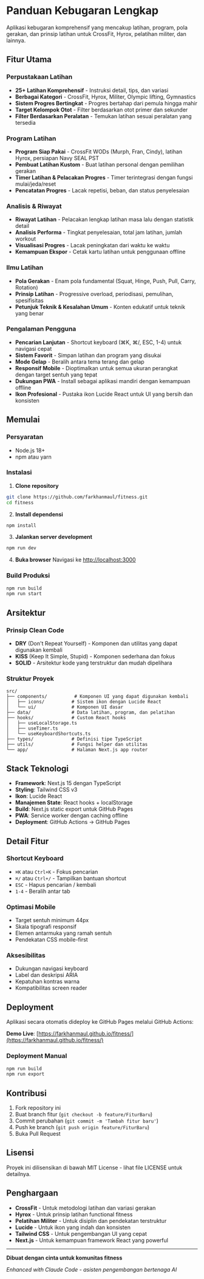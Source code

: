 # Panduan Kebugaran Lengkap

Aplikasi kebugaran komprehensif yang mencakup latihan, program, pola gerakan, dan prinsip latihan untuk CrossFit, Hyrox, pelatihan militer, dan lainnya.

## **Fitur Utama**

### **Perpustakaan Latihan**
- **25+ Latihan Komprehensif** - Instruksi detail, tips, dan variasi
- **Berbagai Kategori** - CrossFit, Hyrox, Militer, Olympic lifting, Gymnastics
- **Sistem Progres Bertingkat** - Progres bertahap dari pemula hingga mahir
- **Target Kelompok Otot** - Filter berdasarkan otot primer dan sekunder
- **Filter Berdasarkan Peralatan** - Temukan latihan sesuai peralatan yang tersedia

### **Program Latihan**
- **Program Siap Pakai** - CrossFit WODs (Murph, Fran, Cindy), latihan Hyrox, persiapan Navy SEAL PST
- **Pembuat Latihan Kustom** - Buat latihan personal dengan pemilihan gerakan
- **Timer Latihan & Pelacakan Progres** - Timer terintegrasi dengan fungsi mulai/jeda/reset
- **Pencatatan Progres** - Lacak repetisi, beban, dan status penyelesaian

### **Analisis & Riwayat**
- **Riwayat Latihan** - Pelacakan lengkap latihan masa lalu dengan statistik detail
- **Analisis Performa** - Tingkat penyelesaian, total jam latihan, jumlah workout
- **Visualisasi Progres** - Lacak peningkatan dari waktu ke waktu
- **Kemampuan Ekspor** - Cetak kartu latihan untuk penggunaan offline

### **Ilmu Latihan**
- **Pola Gerakan** - Enam pola fundamental (Squat, Hinge, Push, Pull, Carry, Rotation)
- **Prinsip Latihan** - Progressive overload, periodisasi, pemulihan, spesifisitas
- **Petunjuk Teknik & Kesalahan Umum** - Konten edukatif untuk teknik yang benar

### **Pengalaman Pengguna**
- **Pencarian Lanjutan** - Shortcut keyboard (⌘K, ⌘/, ESC, 1-4) untuk navigasi cepat
- **Sistem Favorit** - Simpan latihan dan program yang disukai
- **Mode Gelap** - Beralih antara tema terang dan gelap
- **Responsif Mobile** - Dioptimalkan untuk semua ukuran perangkat dengan target sentuh yang tepat
- **Dukungan PWA** - Install sebagai aplikasi mandiri dengan kemampuan offline
- **Ikon Profesional** - Pustaka ikon Lucide React untuk UI yang bersih dan konsisten

## **Memulai**

### Persyaratan
- Node.js 18+ 
- npm atau yarn

### Instalasi

1. **Clone repository**
```bash
git clone https://github.com/farkhanmaul/fitness.git
cd fitness
```

2. **Install dependensi**
```bash
npm install
```

3. **Jalankan server development**
```bash
npm run dev
```

4. **Buka browser**
Navigasi ke [http://localhost:3000](http://localhost:3000)

### Build Produksi
```bash
npm run build
npm run start
```

## **Arsitektur**

### Prinsip Clean Code
- **DRY** (Don't Repeat Yourself) - Komponen dan utilitas yang dapat digunakan kembali
- **KISS** (Keep It Simple, Stupid) - Komponen sederhana dan fokus
- **SOLID** - Arsitektur kode yang terstruktur dan mudah dipelihara

### Struktur Proyek
```
src/
├── components/          # Komponen UI yang dapat digunakan kembali
│   ├── icons/          # Sistem ikon dengan Lucide React
│   └── ui/             # Komponen UI dasar
├── data/               # Data latihan, program, dan pelatihan
├── hooks/              # Custom React hooks
│   ├── useLocalStorage.ts
│   ├── useTimer.ts
│   └── useKeyboardShortcuts.ts
├── types/              # Definisi tipe TypeScript
├── utils/              # Fungsi helper dan utilitas
└── app/                # Halaman Next.js app router
```

## **Stack Teknologi**

- **Framework**: Next.js 15 dengan TypeScript
- **Styling**: Tailwind CSS v3
- **Ikon**: Lucide React
- **Manajemen State**: React hooks + localStorage
- **Build**: Next.js static export untuk GitHub Pages
- **PWA**: Service worker dengan caching offline
- **Deployment**: GitHub Actions → GitHub Pages

## **Detail Fitur**

### Shortcut Keyboard
- `⌘K` atau `Ctrl+K` - Fokus pencarian
- `⌘/` atau `Ctrl+/` - Tampilkan bantuan shortcut
- `ESC` - Hapus pencarian / kembali
- `1-4` - Beralih antar tab

### Optimasi Mobile
- Target sentuh minimum 44px
- Skala tipografi responsif
- Elemen antarmuka yang ramah sentuh
- Pendekatan CSS mobile-first

### Aksesibilitas
- Dukungan navigasi keyboard
- Label dan deskripsi ARIA
- Kepatuhan kontras warna
- Kompatibilitas screen reader

## **Deployment**

Aplikasi secara otomatis dideploy ke GitHub Pages melalui GitHub Actions:

**Demo Live**: [https://farkhanmaul.github.io/fitness/](https://farkhanmaul.github.io/fitness/)

### Deployment Manual
```bash
npm run build
npm run export
```

## **Kontribusi**

1. Fork repository ini
2. Buat branch fitur (`git checkout -b feature/FiturBaru`)
3. Commit perubahan (`git commit -m 'Tambah fitur baru'`)
4. Push ke branch (`git push origin feature/FiturBaru`)
5. Buka Pull Request

## **Lisensi**

Proyek ini dilisensikan di bawah MIT License - lihat file LICENSE untuk detailnya.

## **Penghargaan**

- **CrossFit** - Untuk metodologi latihan dan variasi gerakan
- **Hyrox** - Untuk prinsip latihan functional fitness  
- **Pelatihan Militer** - Untuk disiplin dan pendekatan terstruktur
- **Lucide** - Untuk ikon yang indah dan konsisten
- **Tailwind CSS** - Untuk pengembangan UI yang cepat
- **Next.js** - Untuk kemampuan framework React yang powerful

---

**Dibuat dengan cinta untuk komunitas fitness**

*Enhanced with Claude Code - asisten pengembangan bertenaga AI*
<!-- Updated: 2025-05-03 -->

<!-- Updated: 2025-05-05 -->



<!-- Updated: 2025-05-14 -->



<!-- Updated: 2025-05-19 -->


<!-- Updated: 2025-05-25 -->
<!-- Updated: 2025-05-27 -->
<!-- Updated: 2025-05-29 -->

<!-- Updated: 2025-05-31 -->
<!-- Updated: 2025-06-02 -->

<!-- Updated: 2025-06-04 -->

<!-- Updated: 2025-06-07 -->
<!-- Updated: 2025-06-09 -->

<!-- Updated: 2025-06-11 -->
<!-- Updated: 2025-06-13 -->

<!-- Updated: 2025-06-15 -->
<!-- Updated: 2025-06-16 -->

<!-- Updated: 2025-06-21 -->

<!-- Updated: 2025-06-26 -->
<!-- Updated: 2025-06-27 -->
<!-- Updated: 2025-06-28 -->
<!-- Updated: 2025-06-30 -->




<!-- Updated: 2025-07-09 -->
<!-- Updated: 2025-07-10 -->
<!-- Updated: 2025-07-12 -->


<!-- Updated: 2025-07-17 -->


<!-- Updated: 2025-07-21 -->
<!-- Updated: 2025-07-22 -->


<!-- Updated: 2025-07-29 -->
<!-- Updated: 2025-07-31 -->
<!-- Updated: 2025-08-02 -->
<!-- Updated: 2025-08-04 -->






<!-- Updated: 2025-08-15 -->

<!-- Updated: 2025-08-18 -->
<!-- Updated: 2025-08-20 -->

<!-- Updated: 2025-08-23 -->

<!-- Updated: 2025-08-27 -->
<!-- Updated: 2025-08-28 -->



<!-- Updated: 2025-09-04 -->
<!-- Updated: 2025-09-04 -->

<!-- Updated: 2025-09-06 -->



<!-- Updated: 2025-09-12 -->

<!-- Updated: 2025-09-17 -->
<!-- Updated: 2025-09-18 -->
<!-- Updated: 2025-05-02 -->

<!-- Updated: 2025-05-04 -->
<!-- Updated: 2025-05-10 -->

<!-- Updated: 2025-05-13 -->

<!-- Updated: 2025-05-19 -->

<!-- Updated: 2025-05-22 -->
<!-- Updated: 2025-05-24 -->

<!-- Updated: 2025-05-29 -->


